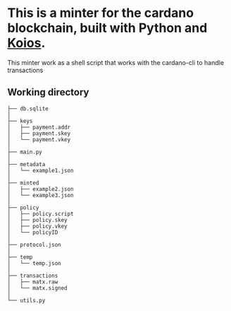 # This is a minter for the cardano blockchain, built with Python and [Koios](https://api.koios.rest/).

This minter work as a shell script that works with the cardano-cli to handle transactions

## Working directory

```
├── db.sqlite
│
├── keys
│   ├── payment.addr
│   ├── payment.skey
│   └── payment.vkey
│
├── main.py
│
├── metadata
│   └── example1.json
│
├── minted
│   ├── example2.json
│   └── example3.json
│
├── policy
│   ├── policy.script
│   ├── policy.skey
│   ├── policy.vkey
│   └── policyID
│
├── protocol.json
│
├── temp
│   └── temp.json
│
├── transactions
│   ├── matx.raw
│   └── matx.signed
│
└── utils.py
```
